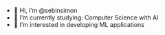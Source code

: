 - 👋 Hi, I’m @sebinsimon
- 🌱 I’m currently studying: Computer Science with AI
- 👀 I’m interested in developing ML applications


<!---
sebinsimon/sebinsimon is a ✨ special ✨ repository because its `README.md` (this file) appears on your GitHub profile.
You can click the Preview link to take a look at your changes.
--->
